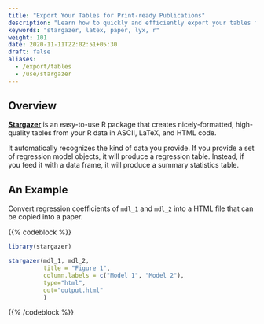 ```yaml
---
title: "Export Your Tables for Print-ready Publications"
description: "Learn how to quickly and efficiently export your tables for your paper."
keywords: "stargazer, latex, paper, lyx, r"
weight: 101
date: 2020-11-11T22:02:51+05:30
draft: false
aliases:
  - /export/tables
  - /use/stargazer
---
```


## Overview

**[Stargazer](https://www.rdocumentation.org/packages/stargazer/versions/5.2.2/topics/stargazer)** is an easy-to-use R package that creates nicely-formatted, high-quality tables from your R data in ASCII, LaTeX, and HTML code.

It automatically recognizes the kind of data you provide. If you provide a set of regression model objects, it will produce a regression table. Instead, if you feed it with a data frame, it will produce a summary statistics table.

## An Example

Convert regression coefficients of `mdl_1` and `mdl_2` into a HTML file that can be copied into a paper.

{{% codeblock %}}
```R
library(stargazer)

stargazer(mdl_1, mdl_2,
          title = "Figure 1",
          column.labels = c("Model 1", "Model 2"),
          type="html",
          out="output.html"  
          )
```
{{% /codeblock %}}
